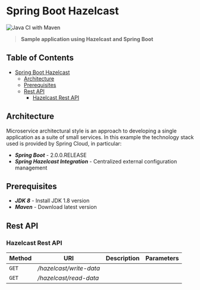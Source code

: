 # Spring Boot Hazelcast

![Java CI with Maven](https://github.com/gcalsolaro/spring-boot-hazelcast/workflows/Java%20CI%20with%20Maven/badge.svg)
> **Sample application using Hazelcast and Spring Boot**


## Table of Contents

   * [Spring Boot Hazelcast](#spring-boot-hazelcast)
      * [Architecture](#architecture)
      * [Prerequisites](#prerequisites)
      * [Rest API](#rest-api)
         * [Hazelcast Rest API](#hazelcast-rest-api)
      

## Architecture

Microservice architectural style is an approach to developing a single application as a suite of small services.
In this example the technology stack used is provided by Spring Cloud, in particular:

* **_Spring Boot_** - 2.0.0.RELEASE
* **_Spring Hazelcast Integration_** - Centralized external configuration management

## Prerequisites
* **_JDK 8_** - Install JDK 1.8 version
* **_Maven_** - Download latest version



## Rest API

### Hazelcast Rest API

Method | URI | Description | Parameters |
--- | --- | --- | --- |
`GET` | */hazelcast/write-data* |
`GET` | */hazelcast/read-data* |

